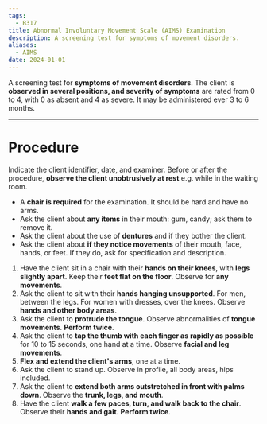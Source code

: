 ```yaml
---
tags:
  - B317
title: Abnormal Involuntary Movement Scale (AIMS) Examination
description: A screening test for symptoms of movement disorders.
aliases:
  - AIMS
date: 2024-01-01
---
```

A screening test for **symptoms of movement disorders**. The client is **observed in several positions, and severity of symptoms** are rated from 0 to 4, with 0 as absent and 4 as severe. It may be administered ever 3 to 6 months.
___
# Procedure
Indicate the client identifier, date, and examiner. Before or after the procedure, **observe the client unobtrusively at rest** e.g. while in the waiting room.
- A **chair is required** for the examination. It should be hard and have no arms.
- Ask the client about **any items** in their mouth: gum, candy; ask them to remove it.
- Ask the client about the use of **dentures** and if they bother the client.
- Ask the client about **if they notice movements** of their mouth, face, hands, or feet. If they do, ask for specification and description.

1. Have the client sit in a chair with their **hands on their knees**, with **legs slightly apart**. Keep their **feet flat on the floor**. Observe for **any movements**.
2. Ask the client to sit with their **hands hanging unsupported**. For men, between the legs. For women with dresses, over the knees. Observe **hands and other body areas**.
3. Ask the client to **protrude the tongue**. Observe abnormalities of **tongue movements**. **Perform twice**.
4. Ask the client to **tap the thumb with each finger as rapidly as possible** for 10 to 15 seconds, one hand at a time. Observe **facial and leg movements**.
5. **Flex and extend the client's arms**, one at a time.
6. Ask the client to stand up. Observe in profile, all body areas, hips included.
7. Ask the client to **extend both arms outstretched in front with palms down**. Observe the **trunk, legs, and mouth**.
8. Have the client **walk a few paces, turn, and walk back to the chair**. Observe their **hands and gait**. **Perform twice**.